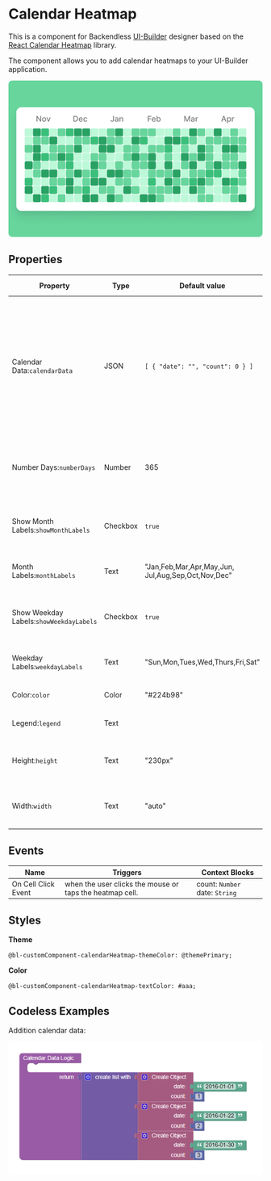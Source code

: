 # Calendar Heatmap

This is a component for Backendless [UI-Builder](https://backendless.com/developers/#ui-builder) designer based on the [React Calendar Heatmap](https://github.com/kevinsqi/react-calendar-heatmap) library.

The component allows you to add calendar heatmaps to your UI-Builder application.

<p align="center">
  <img src="./thumbnail.png" alt="main thumbnail" width="780"/>
</p>

## Properties

| Property                                | Type     | Default value                                          | Logic                           | Data Binding | UI Setting | Description                                                                                                                                                            |
|-----------------------------------------|----------|--------------------------------------------------------|---------------------------------|--------------|------------|------------------------------------------------------------------------------------------------------------------------------------------------------------------------|
| Calendar Data:`calendarData`            | JSON     | `[ { "date": "", "count": 0 } ]`                       | Calendar Data Logic             | YES          | YES        | Allows you to specifies an array of date and count for calendar. Watch [Codeless Examples](#examples). Signature of Calendar Data: `{"date": string, "count": number}` |
| Number Days:`numberDays`                | Number   | 365                                                    | Number Days Logic               | YES          | YES        | Allows you to  determine the number of days on the calendar                                                                                                            |
| Show Month Labels:`showMonthLabels`     | Checkbox | `true`                                                 | Month Labels Visibility Logic   | NO           | YES        | Allows you to choose whether or not to show month labels                                                                                                               |
| Month Labels:`monthLabels`              | Text     | "Jan,Feb,Mar,Apr,May,Jun,<br> Jul,Aug,Sep,Oct,Nov,Dec" | Month Labels Logic              | YES          | YES        | Allows you to write month labels                                                                                                                                       |
| Show Weekday Labels:`showWeekdayLabels` | Checkbox | `true`                                                 | Weekday Labels Visibility Logic | NO           | YES        | Allows you to choose whether or not to show weekday labels                                                                                                             |
| Weekday Labels:`weekdayLabels`          | Text     | "Sun,Mon,Tues,Wed,Thurs,Fri,Sat"                       | Weekday Labels Logic            | YES          | YES        | Allows you to write Weekday labels                                                                                                                                     |
| Color:`color`                           | Color    | "#224b98"                                              | Color Logic                     | YES          | YES        | Allows you to selected color                                                                                                                                           |
| Legend:`legend`                         | Text     |                                                        | Legend Logic                    | Yes          | YES        | Allows you to write legend                                                                                                                                             |
| Height:`height`                         | Text     | "230px"                                                | Height Logic                    | YES          | YES        | Allows you to determine component height                                                                                                                               |
| Width:`width`                           | Text     | "auto"                                                 | Width Logic                     | YES          | YES        | Allows you to determine component width                                                                                                                                |

## Events

| Name                | Triggers                                                 | Context Blocks                 |
|---------------------|----------------------------------------------------------|--------------------------------|
| On Cell Click Event | when the user clicks the mouse or taps the heatmap cell. | count: `Number` date: `String` |

## Styles

**Theme**
````
@bl-customComponent-calendarHeatmap-themeColor: @themePrimary;
````

**Color**
````
@bl-customComponent-calendarHeatmap-textColor: #aaa;
````

## <a id="examples"></a> Codeless Examples

Addition  calendar data:

![](example-images/calendarData-example.png)
